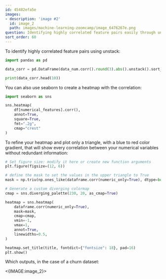 ```yaml
---
id: 45482efa5e
images:
- description: 'image #2'
  id: image_2
  path: images/machine-learning-zoomcamp/image_6476267e.png
question: Identifying highly correlated feature pairs easily through unstack
sort_order: 60
---
```


To identify highly correlated feature pairs using unstack:

```python
import pandas as pd

data_corr = pd.DataFrame(data_num.corr().round(3).abs().unstack().sort_values(ascending=False))

print(data_corr.head(10))
```

You can also use seaborn to create a heatmap with the correlation:

```python
import seaborn as sns

sns.heatmap(
    df[numerical_features].corr(),
    annot=True,
    square=True,
    fmt=".2g",
    cmap="crest"
)
```

To refine your heatmap and plot only a triangle, with a blue to red color gradient, that will show every correlation between your numerical variables without redundant information:

```python
# Set figure size: modify it here or create new function arguments
plt.figure(figsize=(12, 6))

# define the mask to set the values in the upper triangle to True
mask = np.triu(np.ones_like(dataframe.corr(numeric_only=True), dtype=bool))

# Generate a custom diverging colormap
cmap = sns.diverging_palette(230, 20, as_cmap=True)

heatmap = sns.heatmap(
    dataframe.corr(numeric_only=True),
    mask=mask,
    cmap=cmap,
    vmin=-1,
    vmax=1,
    annot=True,
    linewidths=0.5,
)

heatmap.set_title(title, fontdict={"fontsize": 18}, pad=16)
plt.show()
```

Which outputs, in the case of a churn dataset:

<{IMAGE:image_2}>
